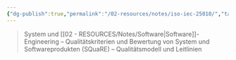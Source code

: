 ```yaml
---
{"dg-publish":true,"permalink":"/02-resources/notes/iso-iec-25010/","tags":["ISO"],"updated":"2024-08-27T22:49:06.000+02:00"}
---
```


>System und [[02 - RESOURCES/Notes/Software\|Software]]-Engineering – Qualitätskriterien und Bewertung von System und Softwareprodukten (SQuaRE) – Qualitätsmodell und Leitlinien